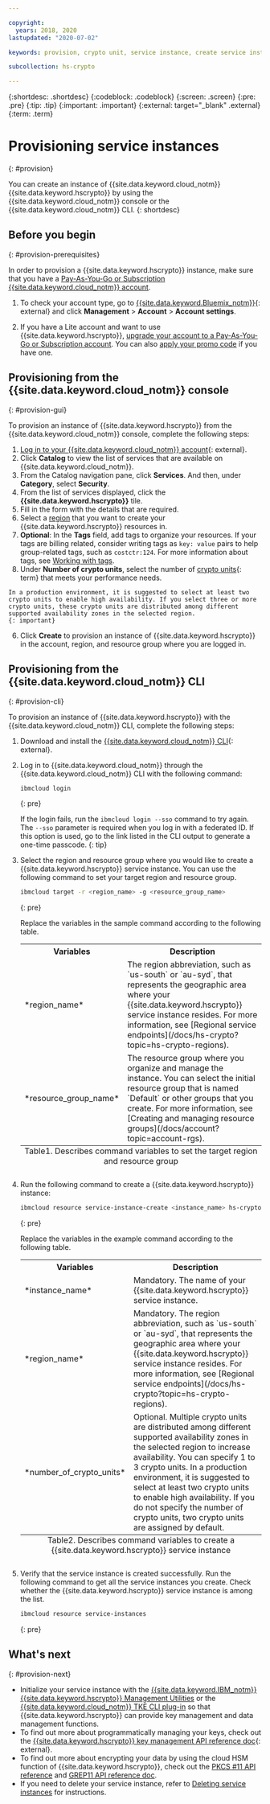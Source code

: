 ```yaml
---

copyright:
  years: 2018, 2020
lastupdated: "2020-07-02"

keywords: provision, crypto unit, service instance, create service instance, kms service instance, cloud hsm service instance, hpcs cli

subcollection: hs-crypto

---
```


{:shortdesc: .shortdesc}
{:codeblock: .codeblock}
{:screen: .screen}
{:pre: .pre}
{:tip: .tip}
{:important: .important}
{:external: target="_blank" .external}
{:term: .term}

# Provisioning service instances
{: #provision}

You can create an instance of {{site.data.keyword.cloud_notm}} {{site.data.keyword.hscrypto}} by using the {{site.data.keyword.cloud_notm}} console or the {{site.data.keyword.cloud_notm}} CLI.
{: shortdesc}

## Before you begin
{: #provision-prerequisites}

In order to provision a {{site.data.keyword.hscrypto}} instance, make sure that you have a [Pay-As-You-Go or Subscription {{site.data.keyword.cloud_notm}} account](/docs/account?topic=account-accounts).

1. To check your account type, go to [{{site.data.keyword.Bluemix_notm}}](https://cloud.ibm.com/login){: external} and click **Management** > **Account** > **Account settings**.

2. If you have a Lite account and want to use {{site.data.keyword.hscrypto}}, [upgrade your account to a Pay-As-You-Go or Subscription account](/docs/account?topic=account-upgrading-account). You can also [apply your promo code](/docs/billing-usage?topic=billing-usage-applying-promo-codes) if you have one.

## Provisioning from the {{site.data.keyword.cloud_notm}} console
{: #provision-gui}

To provision an instance of {{site.data.keyword.hscrypto}} from the {{site.data.keyword.cloud_notm}} console, complete the following steps:

1. [Log in to your {{site.data.keyword.cloud_notm}} account](https://cloud.ibm.com/login){: external}.
2. Click **Catalog** to view the list of services that are available on {{site.data.keyword.cloud_notm}}.
3. From the Catalog navigation pane, click **Services**. And then, under **Category**, select **Security**.
4. From the list of services displayed, click the **{{site.data.keyword.hscrypto}}** tile.
5. Fill in the form with the details that are required.
  1. Select a [region](/docs/hs-crypto?topic=hs-crypto-regions) that you want to create your {{site.data.keyword.hscrypto}} resources in.
  2. **Optional**: In the **Tags** field, add tags to organize your resources. If your tags are billing related, consider writing tags as `key: value` pairs to help group-related tags, such as `costctr:124`. For more information about tags, see [Working with tags](/docs/account?topic=account-tag).
  3. Under **Number of crypto units**, select the number of [crypto units](#x9860404){: term} that meets your performance needs.

    In a production environment, it is suggested to select at least two crypto units to enable high availability. If you select three or more crypto units, these crypto units are distributed among different supported availability zones in the selected region.
    {: important}
6. Click **Create** to provision an instance of {{site.data.keyword.hscrypto}} in the account, region, and resource group where you are logged in.

## Provisioning from the {{site.data.keyword.cloud_notm}} CLI
{: #provision-cli}

To provision an instance of {{site.data.keyword.hscrypto}} with the {{site.data.keyword.cloud_notm}} CLI, complete the following steps:

1. Download and install the [{{site.data.keyword.cloud_notm}} CLI](/docs/cli?topic=cli-getting-started){: external}.

2. Log in to {{site.data.keyword.cloud_notm}} through the {{site.data.keyword.cloud_notm}} CLI with the following command:

    ```sh
    ibmcloud login
    ```
    {: pre}

    If the login fails, run the `ibmcloud login --sso` command to try again. The `--sso` parameter is required when you log in with a federated ID. If this option is used, go to the link listed in the CLI output to generate a one-time passcode.
    {: tip}

3. Select the region and resource group where you would like to create a {{site.data.keyword.hscrypto}} service instance. You can use the following command to set your target region and resource group.

    ```sh
    ibmcloud target -r <region_name> -g <resource_group_name>
    ```
    {: pre}

    Replace the variables in the sample command according to the following table.

    <table>
      <tr>
        <th>Variables</th>
        <th>Description</th>
      </tr>
      <tr>
        <td>*region_name*</td>
        <td>The region abbreviation, such as `us-south` or `au-syd`, that represents the geographic area where your {{site.data.keyword.hscrypto}} service instance resides. For more information, see [Regional service endpoints](/docs/hs-crypto?topic=hs-crypto-regions).</td>
      </tr>
      <tr>
        <td>*resource_group_name*</td>
        <td>The resource group where you organize and manage the instance. You can select the initial resource group that is named `Default` or other groups that you create. For more information, see [Creating and managing resource groups](/docs/account?topic=account-rgs).</td>
      </tr>
      <caption style="caption-side:bottom;">Table1. Describes command variables to set the target region and resource group</caption>
    </table>

4. Run the following command to create a {{site.data.keyword.hscrypto}} instance:

    ```sh
    ibmcloud resource service-instance-create <instance_name> hs-crypto standard <region_name> [-p '{"units": <number_of_crypto_units>}']
    ```
    {: pre}

    Replace the variables in the example command according to the following table.

    <table>
      <tr>
        <th>Variables</th>
        <th>Description</th>
      </tr>
      <tr>
        <td>*instance_name*</td>
        <td>Mandatory. The name of your {{site.data.keyword.hscrypto}} service instance.</td>
      </tr>
      <tr>
        <td>*region_name*</td>
        <td>Mandatory. The region abbreviation, such as `us-south` or `au-syd`, that represents the geographic area where your {{site.data.keyword.hscrypto}} service instance resides. For more information, see [Regional service endpoints](/docs/hs-crypto?topic=hs-crypto-regions).</td>
      </tr>
      <tr>
        <td>*number_of_crypto_units*</td>
        <td>Optional. Multiple crypto units are distributed among different supported availability zones in the selected region to increase availability. You can specify 1 to 3 crypto units. In a production environment, it is suggested to select at least two crypto units to enable high availability. If you do not specify the number of crypto units, two crypto units are assigned by default.</td>
      </tr>
      <caption style="caption-side:bottom;">Table2. Describes command variables to create a {{site.data.keyword.hscrypto}} service instance</caption>
    </table>

5. Verify that the service instance is created successfully. Run the following command to get all the service instances you create. Check whether the {{site.data.keyword.hscrypto}} service instance is among the list.

    ```sh
    ibmcloud resource service-instances
    ```
    {: pre}


## What's next
{: #provision-next}

* Initialize your service instance with the [{{site.data.keyword.IBM_notm}} {{site.data.keyword.hscrypto}} Management Utilities](/docs/hs-crypto?topic=hs-crypto-initialize-hsm-management-utilities) or the [{{site.data.keyword.cloud_notm}} TKE CLI plug-in](/docs/hs-crypto?topic=hs-crypto-initialize-hsm) so that {{site.data.keyword.hscrypto}} can provide key management and data management functions.
* To find out more about programmatically managing your keys, check out the [{{site.data.keyword.hscrypto}} key management API reference doc](https://{DomainName}/apidocs/hs-crypto){: external}.
* To find out more about encrypting your data by using the cloud HSM function of {{site.data.keyword.hscrypto}}, check out the [PKCS #11 API reference](/docs/hs-crypto?topic=hs-crypto-pkcs11-api-ref) and [GREP11 API reference doc](/docs/hs-crypto?topic=hs-crypto-grep11-api-ref).
* If you need to delete your service instance, refer to [Deleting service instances](/docs/hs-crypto?topic=hs-crypto-delete-instance) for instructions.
